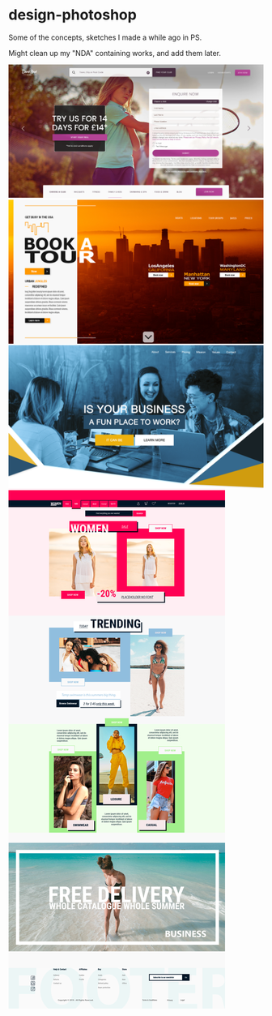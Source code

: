# design-photoshop

Some of the concepts, sketches I made a while ago in PS.

Might clean up my "NDA" containing works, and add them later.

![/design%20images%20only/1.png](/design%20images%20only/4.png)
![/design%20images%20only/1.png](/design%20images%20only/1.png)
![/design%20images%20only/1.png](/design%20images%20only/5.png)
![/design%20images%20only/1.png](/design%20images%20only/6.png)
